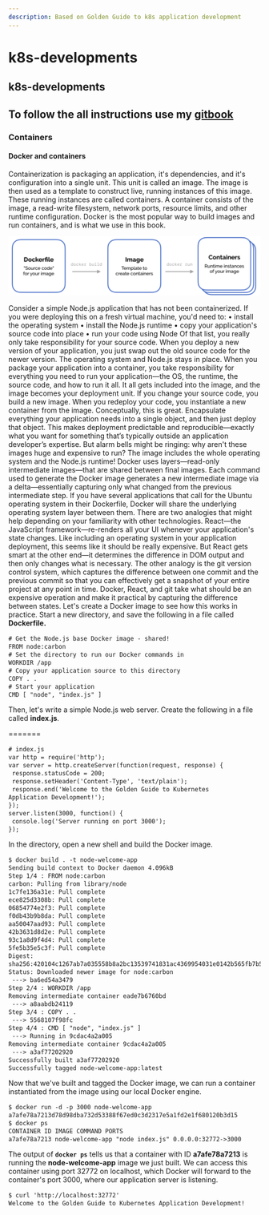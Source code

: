 ```yaml
---
description: Based on Golden Guide to k8s application development
---
```


# k8s-developments

## k8s-developments

## To follow the all instructions use my [gitbook](https://santillanrodriguezcristian.gitbook.io/k8s-development/)

### **Containers**

#### Docker and containers

Containerization is packaging an application, it's dependencies, and it's configuration into a single unit. This unit is called an image. The image is then used as a template to construct live, running instances of this image. These running instances are called containers. A container consists of the image, a read-write filesystem, network ports, resource limits, and other runtime configuration. Docker is the most popular way to build images and run containers, and is what we use in this book.

![](.gitbook/assets/screen-shot-2019-10-26-at-6.50.36-pm.png)

Consider a simple Node.js application that has not been containerized. If you were deploying this on a fresh virtual machine, you'd need to: • install the operating system • install the Node.js runtime • copy your application's source code into place • run your code using Node Of that list, you really only take responsibility for your source code. When you deploy a new version of your application, you just swap out the old source code for the newer version. The operating system and Node.js stays in place. When you package your application into a container, you take responsibility for everything you need to run your application—the OS, the runtime, the source code, and how to run it all. It all gets included into the image, and the image becomes your deployment unit. If you change your source code, you build a new image. When you redeploy your code, you instantiate a new container from the image. Conceptually, this is great. Encapsulate everything your application needs into a single object, and then just deploy that object. This makes deployment predictable and reproducible—exactly what you want for something that’s typically outside an application developer’s expertise. But alarm bells might be ringing: why aren't these images huge and expensive to run? The image includes the whole operating system and the Node.js runtime! Docker uses layers—read-only intermediate images—that are shared between final images. Each command used to generate the Docker image generates a new intermediate image via a delta—essentially capturing only what changed from the previous intermediate step. If you have several applications that call for the Ubuntu operating system in their Dockerfile, Docker will share the underlying operating system layer between them. There are two analogies that might help depending on your familiarity with other technologies. React—the JavaScript framework—re-renders all your UI whenever your application's state changes. Like including an operating system in your application deployment, this seems like it should be really expensive. But React gets smart at the other end—it determines the difference in DOM output and then only changes what is necessary. The other analogy is the git version control system, which captures the difference between one commit and the previous commit so that you can effectively get a snapshot of your entire project at any point in time. Docker, React, and git take what should be an expensive operation and make it practical by capturing the difference between states. Let's create a Docker image to see how this works in practice. Start a new directory, and save the following in a file called **Dockerfile.**

```text
# Get the Node.js base Docker image - shared!
FROM node:carbon
# Set the directory to run our Docker commands in
WORKDIR /app
# Copy your application source to this directory
COPY . .
# Start your application
CMD [ "node", "index.js" ]
```

Then, let's write a simple Node.js web server. Create the following in a file called **index.js**.

=======

```text
# index.js
var http = require('http');
var server = http.createServer(function(request, response) {
 response.statusCode = 200;
 response.setHeader('Content-Type', 'text/plain');
 response.end('Welcome to the Golden Guide to Kubernetes
Application Development!');
});
server.listen(3000, function() {
 console.log('Server running on port 3000');
});
```

In the directory, open a new shell and build the Docker image.

```text
$ docker build . -t node-welcome-app
Sending build context to Docker daemon 4.096kB
Step 1/4 : FROM node:carbon
carbon: Pulling from library/node
1c7fe136a31e: Pull complete
ece825d3308b: Pull complete
06854774e2f3: Pull complete
f0db43b9b8da: Pull complete
aa50047aad93: Pull complete
42b3631d8d2e: Pull complete
93c1a8d9f4d4: Pull complete
5fe5b35e5c3f: Pull complete
Digest:
sha256:420104c1267ab7a035558b8a2bc13539741831ac4369954031e0142b565fb7b5
Status: Downloaded newer image for node:carbon
 ---> ba6ed54a3479
Step 2/4 : WORKDIR /app
Removing intermediate container eade7b6760bd
 ---> a8aabdb24119
Step 3/4 : COPY . .
 ---> 5568107f98fc
Step 4/4 : CMD [ "node", "index.js" ]
 ---> Running in 9cdac4a2a005
Removing intermediate container 9cdac4a2a005
 ---> a3af77202920
Successfully built a3af77202920
Successfully tagged node-welcome-app:latest
```

Now that we've built and tagged the Docker image, we can run a container instantiated from the image using our local Docker engine.

```text
$ docker run -d -p 3000 node-welcome-app
a7afe78a7213d78d98dba732d53388f67ed0c3d2317e5a1fd2e1f680120b3d15
$ docker ps
CONTAINER ID IMAGE COMMAND PORTS
a7afe78a7213 node-welcome-app "node index.js" 0.0.0.0:32772->3000
```

The output of **`docker ps`** tells us that a container with ID **a7afe78a7213** is running the **node-welcome-app** image we just built. We can access this container using port 32772 on localhost, which Docker will forward to the container's port 3000, where our application server is listening.

```text
$ curl 'http://localhost:32772'
Welcome to the Golden Guide to Kubernetes Application Development!
```

